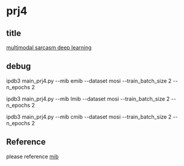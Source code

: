 # prj4
## title
[multimodal sarcasm deep learning](https://github.com/DingNing123/prj4)


## debug
ipdb3 main_prj4.py --mib emib --dataset mosi --train_batch_size 2 --n_epochs 2

ipdb3 main_prj4.py --mib lmib --dataset mosi --train_batch_size 2 --n_epochs 2

ipdb3 main_prj4.py --mib cmib --dataset mosi --train_batch_size 2 --n_epochs 2

## Reference 
please reference [mib](https://github.com/TmacMai/Multimodal-Information-Bottleneck)
